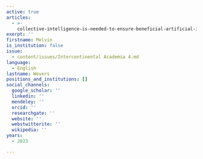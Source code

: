 ```yaml
---
active: true
articles:
  - >-
    collective-intelligence-is-needed-to-ensure-beneficial-artificial-intelligence
exerpt: ''
firstname: Melvin
is_institution: false
issue:
  - content/issues/Intercontinental Academia 4.md
language:
  - English
lastname: Wevers
positions_and_institutions: []
social_channels:
  google_scholar: ''
  linkedin: ''
  mendeley: ''
  orcid: ''
  researchgate: ''
  website: ''
  webstwitterite: ''
  wikipedia: ''
years:
  - 2023

---
```

